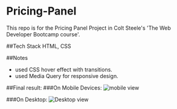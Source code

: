 # Pricing-Panel
This repo is for the Pricing Panel Project in Colt Steele's 'The Web Developer Bootcamp course'.

##Tech Stack
HTML, CSS

##Notes
- used CSS hover effect with transitions.
- used Media Query for responsive design.

##Final result:
###On Mobile Devices:
![mobile view](Pricing-Panel/final/mobile.png)

###On Desktop:
![Desktop view](Pricing-Panel/final/desktop.png)